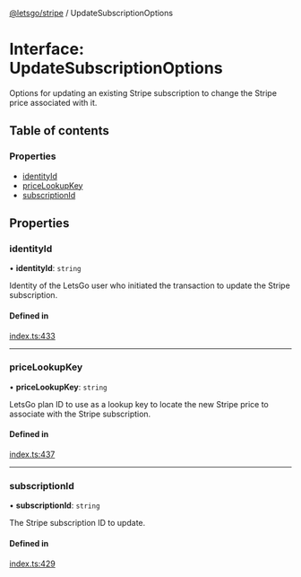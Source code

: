 [@letsgo/stripe](../README.md) / UpdateSubscriptionOptions

# Interface: UpdateSubscriptionOptions

Options for updating an existing Stripe subscription to change the Stripe price associated with it.

## Table of contents

### Properties

- [identityId](UpdateSubscriptionOptions.md#identityid)
- [priceLookupKey](UpdateSubscriptionOptions.md#pricelookupkey)
- [subscriptionId](UpdateSubscriptionOptions.md#subscriptionid)

## Properties

### identityId

• **identityId**: `string`

Identity of the LetsGo user who initiated the transaction to update the Stripe subscription.

#### Defined in

[index.ts:433](https://github.com/tjanczuk/letsgo/blob/fb7a7f0/packages/stripe/src/index.ts#L433)

___

### priceLookupKey

• **priceLookupKey**: `string`

LetsGo plan ID to use as a lookup key to locate the new Stripe price to associate with the Stripe subscription.

#### Defined in

[index.ts:437](https://github.com/tjanczuk/letsgo/blob/fb7a7f0/packages/stripe/src/index.ts#L437)

___

### subscriptionId

• **subscriptionId**: `string`

The Stripe subscription ID to update.

#### Defined in

[index.ts:429](https://github.com/tjanczuk/letsgo/blob/fb7a7f0/packages/stripe/src/index.ts#L429)
